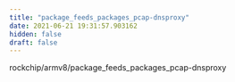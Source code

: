 ```yaml
---
title: "package_feeds_packages_pcap-dnsproxy"
date: 2021-06-21 19:31:57.903162
hidden: false
draft: false
---
```


rockchip/armv8/package_feeds_packages_pcap-dnsproxy

